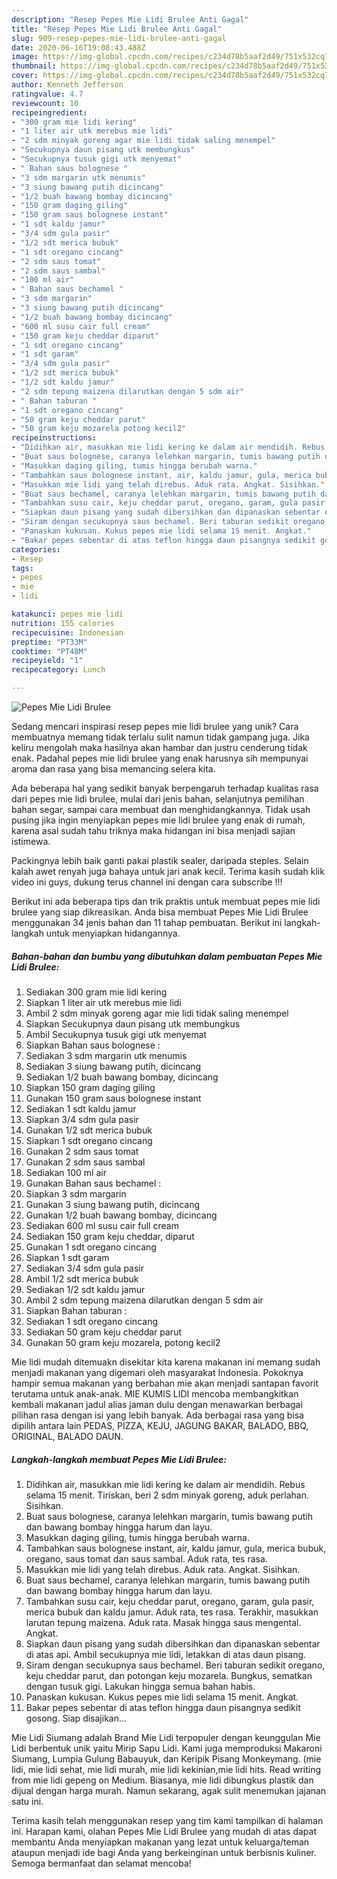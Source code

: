 ```yaml
---
description: "Resep Pepes Mie Lidi Brulee Anti Gagal"
title: "Resep Pepes Mie Lidi Brulee Anti Gagal"
slug: 909-resep-pepes-mie-lidi-brulee-anti-gagal
date: 2020-06-16T19:08:43.488Z
image: https://img-global.cpcdn.com/recipes/c234d78b5aaf2d49/751x532cq70/pepes-mie-lidi-brulee-foto-resep-utama.jpg
thumbnail: https://img-global.cpcdn.com/recipes/c234d78b5aaf2d49/751x532cq70/pepes-mie-lidi-brulee-foto-resep-utama.jpg
cover: https://img-global.cpcdn.com/recipes/c234d78b5aaf2d49/751x532cq70/pepes-mie-lidi-brulee-foto-resep-utama.jpg
author: Kenneth Jefferson
ratingvalue: 4.7
reviewcount: 10
recipeingredient:
- "300 gram mie lidi kering"
- "1 liter air utk merebus mie lidi"
- "2 sdm minyak goreng agar mie lidi tidak saling menempel"
- "Secukupnya daun pisang utk membungkus"
- "Secukupnya tusuk gigi utk menyemat"
- " Bahan saus bolognese "
- "3 sdm margarin utk menumis"
- "3 siung bawang putih dicincang"
- "1/2 buah bawang bombay dicincang"
- "150 gram daging giling"
- "150 gram saus bolognese instant"
- "1 sdt kaldu jamur"
- "3/4 sdm gula pasir"
- "1/2 sdt merica bubuk"
- "1 sdt oregano cincang"
- "2 sdm saus tomat"
- "2 sdm saus sambal"
- "100 ml air"
- " Bahan saus bechamel "
- "3 sdm margarin"
- "3 siung bawang putih dicincang"
- "1/2 buah bawang bombay dicincang"
- "600 ml susu cair full cream"
- "150 gram keju cheddar diparut"
- "1 sdt oregano cincang"
- "1 sdt garam"
- "3/4 sdm gula pasir"
- "1/2 sdt merica bubuk"
- "1/2 sdt kaldu jamur"
- "2 sdm tepung maizena dilarutkan dengan 5 sdm air"
- " Bahan taburan "
- "1 sdt oregano cincang"
- "50 gram keju cheddar parut"
- "50 gram keju mozarela potong kecil2"
recipeinstructions:
- "Didihkan air, masukkan mie lidi kering ke dalam air mendidih. Rebus selama 15 menit. Tiriskan, beri 2 sdm minyak goreng, aduk perlahan. Sisihkan."
- "Buat saus bolognese, caranya lelehkan margarin, tumis bawang putih dan bawang bombay hingga harum dan layu."
- "Masukkan daging giling, tumis hingga berubah warna."
- "Tambahkan saus bolognese instant, air, kaldu jamur, gula, merica bubuk, oregano, saus tomat dan saus sambal. Aduk rata, tes rasa."
- "Masukkan mie lidi yang telah direbus. Aduk rata. Angkat. Sisihkan."
- "Buat saus bechamel, caranya lelehkan margarin, tumis bawang putih dan bawang bombay hingga harum dan layu."
- "Tambahkan susu cair, keju cheddar parut, oregano, garam, gula pasir, merica bubuk dan kaldu jamur. Aduk rata, tes rasa. Terakhir, masukkan larutan tepung maizena. Aduk rata. Masak hingga saus mengental. Angkat."
- "Siapkan daun pisang yang sudah dibersihkan dan dipanaskan sebentar di atas api. Ambil secukupnya mie lidi, letakkan di atas daun pisang."
- "Siram dengan secukupnya saus bechamel. Beri taburan sedikit oregano, keju cheddar parut, dan potongan keju mozarela. Bungkus, sematkan dengan tusuk gigi. Lakukan hingga semua bahan habis."
- "Panaskan kukusan. Kukus pepes mie lidi selama 15 menit. Angkat."
- "Bakar pepes sebentar di atas teflon hingga daun pisangnya sedikit gosong. Siap disajikan..."
categories:
- Resep
tags:
- pepes
- mie
- lidi

katakunci: pepes mie lidi 
nutrition: 155 calories
recipecuisine: Indonesian
preptime: "PT33M"
cooktime: "PT48M"
recipeyield: "1"
recipecategory: Lunch

---
```



![Pepes Mie Lidi Brulee](https://img-global.cpcdn.com/recipes/c234d78b5aaf2d49/751x532cq70/pepes-mie-lidi-brulee-foto-resep-utama.jpg)

Sedang mencari inspirasi resep pepes mie lidi brulee yang unik? Cara membuatnya memang tidak terlalu sulit namun tidak gampang juga. Jika keliru mengolah maka hasilnya akan hambar dan justru cenderung tidak enak. Padahal pepes mie lidi brulee yang enak harusnya sih mempunyai aroma dan rasa yang bisa memancing selera kita.

Ada beberapa hal yang sedikit banyak berpengaruh terhadap kualitas rasa dari pepes mie lidi brulee, mulai dari jenis bahan, selanjutnya pemilihan bahan segar, sampai cara membuat dan menghidangkannya. Tidak usah pusing jika ingin menyiapkan pepes mie lidi brulee yang enak di rumah, karena asal sudah tahu triknya maka hidangan ini bisa menjadi sajian istimewa.

Packingnya lebih baik ganti pakai plastik sealer, daripada steples. Selain kalah awet renyah juga bahaya untuk jari anak kecil. Terima kasih sudah klik video ini guys, dukung terus channel ini dengan cara subscribe !!!


Berikut ini ada beberapa tips dan trik praktis untuk membuat pepes mie lidi brulee yang siap dikreasikan. Anda bisa membuat Pepes Mie Lidi Brulee menggunakan 34 jenis bahan dan 11 tahap pembuatan. Berikut ini langkah-langkah untuk menyiapkan hidangannya.

<!--inarticleads1-->

##### Bahan-bahan dan bumbu yang dibutuhkan dalam pembuatan Pepes Mie Lidi Brulee:

1. Sediakan 300 gram mie lidi kering
1. Siapkan 1 liter air utk merebus mie lidi
1. Ambil 2 sdm minyak goreng agar mie lidi tidak saling menempel
1. Siapkan Secukupnya daun pisang utk membungkus
1. Ambil Secukupnya tusuk gigi utk menyemat
1. Siapkan  Bahan saus bolognese :
1. Sediakan 3 sdm margarin utk menumis
1. Sediakan 3 siung bawang putih, dicincang
1. Sediakan 1/2 buah bawang bombay, dicincang
1. Siapkan 150 gram daging giling
1. Gunakan 150 gram saus bolognese instant
1. Sediakan 1 sdt kaldu jamur
1. Siapkan 3/4 sdm gula pasir
1. Gunakan 1/2 sdt merica bubuk
1. Siapkan 1 sdt oregano cincang
1. Gunakan 2 sdm saus tomat
1. Gunakan 2 sdm saus sambal
1. Sediakan 100 ml air
1. Gunakan  Bahan saus bechamel :
1. Siapkan 3 sdm margarin
1. Gunakan 3 siung bawang putih, dicincang
1. Gunakan 1/2 buah bawang bombay, dicincang
1. Sediakan 600 ml susu cair full cream
1. Sediakan 150 gram keju cheddar, diparut
1. Gunakan 1 sdt oregano cincang
1. Siapkan 1 sdt garam
1. Sediakan 3/4 sdm gula pasir
1. Ambil 1/2 sdt merica bubuk
1. Sediakan 1/2 sdt kaldu jamur
1. Ambil 2 sdm tepung maizena dilarutkan dengan 5 sdm air
1. Siapkan  Bahan taburan :
1. Sediakan 1 sdt oregano cincang
1. Sediakan 50 gram keju cheddar parut
1. Gunakan 50 gram keju mozarela, potong kecil2


Mie lidi mudah ditemuakn disekitar kita karena makanan ini memang sudah menjadi makanan yang digemari oleh masyarakat Indonesia. Pokoknya hampir semua makanan yang berbahan mie akan menjadi santapan favorit terutama untuk anak-anak. MIE KUMIS LIDI mencoba membangkitkan kembali makanan jadul alias jaman dulu dengan menawarkan berbagai pilihan rasa dengan isi yang lebih banyak. Ada berbagai rasa yang bisa dipilih antara lain PEDAS, PIZZA, KEJU, JAGUNG BAKAR, BALADO, BBQ, ORIGINAL, BALADO DAUN. 

<!--inarticleads2-->

##### Langkah-langkah membuat Pepes Mie Lidi Brulee:

1. Didihkan air, masukkan mie lidi kering ke dalam air mendidih. Rebus selama 15 menit. Tiriskan, beri 2 sdm minyak goreng, aduk perlahan. Sisihkan.
1. Buat saus bolognese, caranya lelehkan margarin, tumis bawang putih dan bawang bombay hingga harum dan layu.
1. Masukkan daging giling, tumis hingga berubah warna.
1. Tambahkan saus bolognese instant, air, kaldu jamur, gula, merica bubuk, oregano, saus tomat dan saus sambal. Aduk rata, tes rasa.
1. Masukkan mie lidi yang telah direbus. Aduk rata. Angkat. Sisihkan.
1. Buat saus bechamel, caranya lelehkan margarin, tumis bawang putih dan bawang bombay hingga harum dan layu.
1. Tambahkan susu cair, keju cheddar parut, oregano, garam, gula pasir, merica bubuk dan kaldu jamur. Aduk rata, tes rasa. Terakhir, masukkan larutan tepung maizena. Aduk rata. Masak hingga saus mengental. Angkat.
1. Siapkan daun pisang yang sudah dibersihkan dan dipanaskan sebentar di atas api. Ambil secukupnya mie lidi, letakkan di atas daun pisang.
1. Siram dengan secukupnya saus bechamel. Beri taburan sedikit oregano, keju cheddar parut, dan potongan keju mozarela. Bungkus, sematkan dengan tusuk gigi. Lakukan hingga semua bahan habis.
1. Panaskan kukusan. Kukus pepes mie lidi selama 15 menit. Angkat.
1. Bakar pepes sebentar di atas teflon hingga daun pisangnya sedikit gosong. Siap disajikan...


Mie Lidi Siumang adalah Brand Mie Lidi terpopuler dengan keunggulan Mie Lidi berbentuk unik yaitu Mirip Sapu Lidi. Kami juga memproduksi Makaroni Siumang, Lumpia Gulung Babauyuk, dan Keripik Pisang Monkeymang. (mie lidi, mie lidi sehat, mie lidi murah, mie lidi kekinian,mie lidi hits. Read writing from mie lidi gepeng on Medium. Biasanya, mie lidi dibungkus plastik dan dijual dengan harga murah. Namun sekarang, agak sulit menemukan jajanan satu ini. 

Terima kasih telah menggunakan resep yang tim kami tampilkan di halaman ini. Harapan kami, olahan Pepes Mie Lidi Brulee yang mudah di atas dapat membantu Anda menyiapkan makanan yang lezat untuk keluarga/teman ataupun menjadi ide bagi Anda yang berkeinginan untuk berbisnis kuliner. Semoga bermanfaat dan selamat mencoba!

